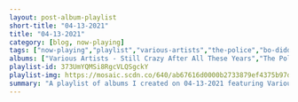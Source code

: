 ```yaml
---
layout: post-album-playlist
short-title: "04-13-2021"
title: "04-13-2021"
category: [blog, now-playing]
tags: ["now-playing","playlist","various-artists","the-police","bo-diddley","little-richard","the-ventures","the-surfaris","the-winstons","the-meters"]
albums: ["Various Artists - Still Crazy After All These Years","The Police - Zenyatta Mondatta (Remastered 2003)","Bo Diddley - Bo Diddley","Little Richard - The Essential Little Richard","The Ventures - Walk Don't Run","The Surfaris - Play","The Winstons - Color Him Father","The Meters - The Meters"]
playlist-id: 373UmYQMSi8RgcVLQSgckY
playlist-img: https://mosaic.scdn.co/640/ab67616d0000b2733879ef4375b97d2b58bf0768ab67616d0000b273d8c039e1c5ef91c7f04c5674ab67616d0000b273dcd1d02a2b91f0842ad105edab67616d0000b273fb1bc65edf4717e75fbc70ab
summary: "A playlist of albums I created on 04-13-2021 featuring Various Artists, The Police, Bo Diddley, Little Richard, The Ventures, The Surfaris, The Winstons, and The Meters"
---
```

